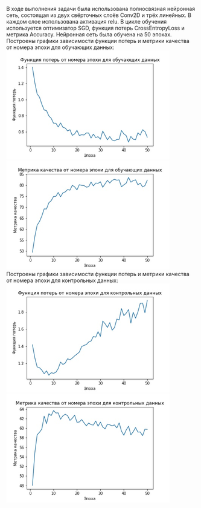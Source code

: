 В ходе выполнения задачи была использована полносвязная нейронная сеть, состоящая из двух свёрточных слоёв Conv2D и трёх линейных. В каждом слое использована активация relu. В цикле обучения используется оптимизатор SGD, функция потерь CrossEntropyLoss и метрика Accuracy. Нейронная сеть была обучена на 50 эпохах.
Построены графики зависимости функции потерь и метрики качества от номера эпохи для обучающих данных:
![Image alt](https://github.com/anastasiagorbunovaso/Neural-networks/blob/master/%D0%97%D0%B0%D0%B2%D0%B8%D1%81%D0%B8%D0%BC%D0%BE%D1%81%D1%82%D1%8C%20%D1%84%D1%83%D0%BD%D0%BA%D1%86%D0%B8%D0%B8%20%D0%BF%D0%BE%D1%82%D0%B5%D1%80%D1%8C%20%D0%BE%D1%82%20%D0%BD%D0%BE%D0%BC%D0%B5%D1%80%D0%B0%20%D1%8D%D0%BF%D0%BE%D1%85%D0%B8%20%D0%B4%D0%BB%D1%8F%20%D0%BE%D0%B1%D1%83%D1%87%D0%B0%D1%8E%D1%89%D0%B8%D1%85%20%D0%B4%D0%B0%D0%BD%D0%BD%D1%8B%D1%85.jpg)
![Image alt](https://github.com/anastasiagorbunovaso/Neural-networks/blob/master/%D0%97%D0%B0%D0%B2%D0%B8%D1%81%D0%B8%D0%BC%D0%BE%D1%81%D1%82%D1%8C%20%D0%BC%D0%B5%D1%82%D1%80%D0%B8%D0%BA%D0%B8%20%D0%BA%D0%B0%D1%87%D0%B5%D1%81%D1%82%D0%B2%D0%B0%20%D0%BE%D1%82%20%D0%BD%D0%BE%D0%BC%D0%B5%D1%80%D0%B0%20%D1%8D%D0%BF%D0%BE%D1%85%D0%B8%20%D0%B4%D0%BB%D1%8F%20%D0%BE%D0%B1%D1%83%D1%87%D0%B0%D1%8E%D1%89%D0%B8%D1%85%20%D0%B4%D0%B0%D0%BD%D0%BD%D1%8B%D1%85.jpg)
Построены графики зависимости функции потерь и метрики качества от номера эпохи для контрольных данных:
![Image alt](https://github.com/anastasiagorbunovaso/Neural-networks/blob/master/%D0%97%D0%B0%D0%B2%D0%B8%D1%81%D0%B8%D0%BC%D0%BE%D1%81%D1%82%D1%8C%20%D1%84%D1%83%D0%BD%D0%BA%D1%86%D0%B8%D0%B8%20%D0%BF%D0%BE%D1%82%D0%B5%D1%80%D1%8C%20%D0%BE%D1%82%20%D0%BD%D0%BE%D0%BC%D0%B5%D1%80%D0%B0%20%D1%8D%D0%BF%D0%BE%D1%85%D0%B8%20%D0%B4%D0%BB%D1%8F%20%D0%BA%D0%BE%D0%BD%D1%82%D1%80%D0%BE%D0%BB%D1%8C%D0%BD%D1%8B%D1%85%20%D0%B4%D0%B0%D0%BD%D0%BD%D1%8B%D1%85.jpg)
![Image alt](https://github.com/anastasiagorbunovaso/Neural-networks/blob/master/%D0%97%D0%B0%D0%B2%D0%B8%D1%81%D0%B8%D0%BC%D0%BE%D1%81%D1%82%D1%8C%20%D0%BC%D0%B5%D1%82%D1%80%D0%B8%D0%BA%D0%B8%20%D0%BA%D0%B0%D1%87%D0%B5%D1%81%D1%82%D0%B2%D0%B0%20%D0%BE%D1%82%20%D0%BD%D0%BE%D0%BC%D0%B5%D1%80%D0%B0%20%D1%8D%D0%BF%D0%BE%D1%85%D0%B8%20%D0%B4%D0%BB%D1%8F%20%D0%BA%D0%BE%D0%BD%D1%82%D1%80%D0%BE%D0%BB%D1%8C%D0%BD%D1%8B%D1%85%20%D0%B4%D0%B0%D0%BD%D0%BD%D1%8B%D1%85.jpg)
